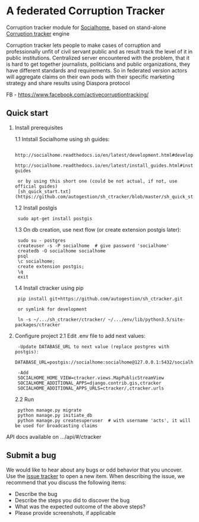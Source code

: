 # A federated Corruption Tracker

Corruption tracker module for [Socialhome](https://github.com/jaywink/socialhome),
based on stand-alone [Corruption tracker](https://github.com/autogestion/corruption_tracker) engine

Corruption tracker lets people to make cases of corruption and professionally unfit of civil servant public and as result track the level of it in public institutions.
Centralized server encountered with the problem, that it is hard to get together journalists, politicians and public organizations, they have different standards and requirements. So in federated version actors will aggregate claims on their own pods with their specific marketing strategy and share results using Diaspora protocol

FB - https://www.facebook.com/activecorruptiontracking/


## Quick start

1. Install prerequisites

    1.1 Intstall Socialhome using sh guides:

        http://socialhome.readthedocs.io/en/latest/development.html#development
        http://socialhome.readthedocs.io/en/latest/install_guides.html#install-guides

        or by using this short one (could be not actual, if not, use official guides)
        [sh_quick_start.txt](https://github.com/autogestion/sh_ctracker/blob/master/sh_quick_start.txt)

    1.2 Install postgis

        sudo apt-get install postgis

    1.3 On db creation, use next flow (or create extension postgis later):

        sudo su - postgres
        createuser -s -P socialhome  # give password 'socialhome'
        createdb -O socialhome socialhome
        psql
        \c socialhome;
        create extension postgis;
        \q    
        exit

    1.4 Install ctracker using pip

        pip install git+https://github.com/autogestion/sh_ctracker.git

        or symlink for development

        ln -s ~/.../sh_ctracker/ctracker/ ~/.../env/lib/python3.5/site-packages/ctracker

2. Configure project
    2.1 Edit .env file to add next values:

        -Update DATABASE_URL to next value (replace postgres with postgis):
        DATABASE_URL=postgis://socialhome:socialhome@127.0.0.1:5432/socialhome

        -Add 
        SOCIALHOME_HOME_VIEW=ctracker.views.MapPublicStreamView
        SOCIALHOME_ADDITIONAL_APPS=django.contrib.gis,ctracker
        SOCIALHOME_ADDITIONAL_APPS_URLS=ctracker/,ctracker.urls

    2.2 Run
    
        python manage.py migrate
        python manage.py initiate_db
        python manage.py createsuperuser  # with username 'acts', it will be used for broadcasting claims


API docs available on .../api/#/ctracker

## Submit a bug

We would like to hear about any bugs or odd behavior that you uncover. Use the [issue tracker](../../issues/) to open a new item. When describing the issue, we recommend that you discuss the following items:

  * Describe the bug
  * Describe the steps you did to discover the bug
  * What was the expected outcome of the above steps?
  * Please provide screenshots, if applicable     